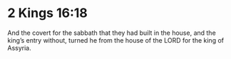 # 2 Kings 16:18

And the covert for the sabbath that they had built in the house, and the king’s entry without, turned he from the house of the LORD for the king of Assyria.
